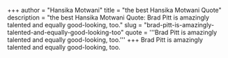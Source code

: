 +++
author = "Hansika Motwani"
title = "the best Hansika Motwani Quote"
description = "the best Hansika Motwani Quote: Brad Pitt is amazingly talented and equally good-looking, too."
slug = "brad-pitt-is-amazingly-talented-and-equally-good-looking-too"
quote = '''Brad Pitt is amazingly talented and equally good-looking, too.'''
+++
Brad Pitt is amazingly talented and equally good-looking, too.
